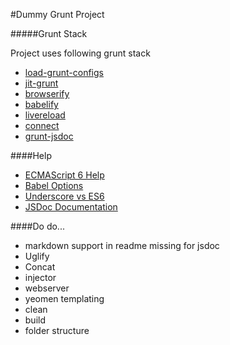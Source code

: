 #Dummy Grunt Project

#####Grunt Stack

Project uses following grunt stack

 - [load-grunt-configs](https://github.com/creynders/load-grunt-configs)
 - [jit-grunt](https://www.npmjs.com/package/jit-grunt)
 - [browserify](https://github.com/jmreidy/grunt-browserify)
 - [babelify](https://github.com/babel/babelify)
 - [livereload](https://github.com/gruntjs/grunt-contrib-livereload)
 - [connect](https://github.com/gruntjs/grunt-contrib-connect)
 - [grunt-jsdoc](https://github.com/krampstudio/grunt-jsdoc)


####Help
- [ECMAScript 6 Help](https://www.sitepoint.com/?s=ecmascript+6)
- [Babel Options](http://babeljs.io/docs/usage/options/)
- [Underscore vs ES6](https://www.reindex.io/blog/you-might-not-need-underscore/)
- [JSDoc Documentation](http://usejsdoc.org/)



####Do do...
- markdown support in readme missing for jsdoc
- Uglify
- Concat
- injector
- webserver
- yeomen templating
- clean
- build
- folder structure





